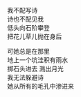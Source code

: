 <p class="has-line-data" data-line-start="2" data-line-end="6">我不配写诗<br>
诗也不配见我<br>
低头向石阶攀登<br>
把花儿草儿抛在身后</p>
<p class="has-line-data" data-line-start="7" data-line-end="12">可她总是在那里<br>
地上一个坑洼积有雨水<br>
掷石头进去 溅出月光<br>
我无法躲避诗<br>
她从所有的毛孔中渗进来</p>
